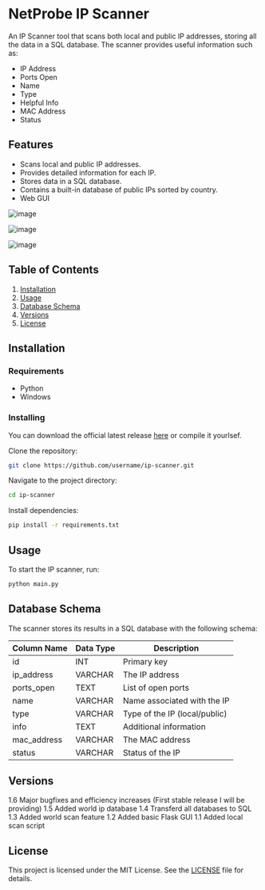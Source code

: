 # NetProbe IP Scanner

An IP Scanner tool that scans both local and public IP addresses, storing all the data in a SQL database. The scanner provides useful information such as:

- IP Address
- Ports Open
- Name
- Type
- Helpful Info
- MAC Address
- Status

## Features

- Scans local and public IP addresses.
- Provides detailed information for each IP.
- Stores data in a SQL database.
- Contains a built-in database of public IPs sorted by country.
- Web GUI

![image](https://github.com/cacher300/ip-scanner/assets/77995433/92c40bd1-3a7b-44d6-88f6-f5c93f25edf7)

![image](https://github.com/cacher300/ip-scanner/assets/77995433/68c7c1ef-d621-4f1a-af83-b14ad4efca19)

![image](https://github.com/cacher300/ip-scanner/assets/77995433/f7eaea65-e7ea-4ac4-8daa-f68b01ecd8c1)

## Table of Contents

1. [Installation](#installation)
2. [Usage](#usage)
3. [Database Schema](#database-schema)
4. [Versions](#versions)
5. [License](#license)

## Installation

### Requirements

- Python
- Windows

### Installing
You can download the official latest release [here](https://github.com/cacher300/ip-scanner/releases/tag/stable) or compile it yourlsef.

Clone the repository:

```bash
git clone https://github.com/username/ip-scanner.git
```

Navigate to the project directory:

```bash
cd ip-scanner
```

Install dependencies:

```bash
pip install -r requirements.txt
```

## Usage

To start the IP scanner, run:

```bash
python main.py
```

## Database Schema

The scanner stores its results in a SQL database with the following schema:

| Column Name    | Data Type | Description                  |
|----------------|-----------|------------------------------|
| id             | INT       | Primary key                  |
| ip_address     | VARCHAR   | The IP address               |
| ports_open     | TEXT      | List of open ports           |
| name           | VARCHAR   | Name associated with the IP  |
| type           | VARCHAR   | Type of the IP (local/public)|
| info           | TEXT      | Additional information       |
| mac_address    | VARCHAR   | The MAC address              |
| status         | VARCHAR   | Status of the IP             |

## Versions

1.6 Major bugfixes and efficiency increases (First stable release I will be providing)
1.5 Added world ip database
1.4 Transferd all databases to SQL
1.3 Added world scan feature
1.2 Added basic Flask GUI
1.1 Added local scan script

## License

This project is licensed under the MIT License. See the [LICENSE](LICENSE) file for details.
